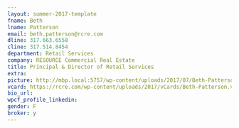 ```yaml
---
layout: summer-2017-template 
fname: Beth
lname: Patterson
email: beth.patterson@rcre.com
dline: 317.663.6558
cline: 317.514.8454
department: Retail Services
company: RESOURCE Commercial Real Estate
title: Principal & Director of Retail Services
extra: 
picture: http://mbp.local:5757/wp-content/uploads/2017/07/Beth-Patterson-Circle-Colorx600.jpg
vcard: https://rcre.com/wp-content/uploads/2017/vCards/Beth-Patterson.vcf
bio_url: 
wpcf_profile_linkedin: 
gender: F
broker: y
---
```

